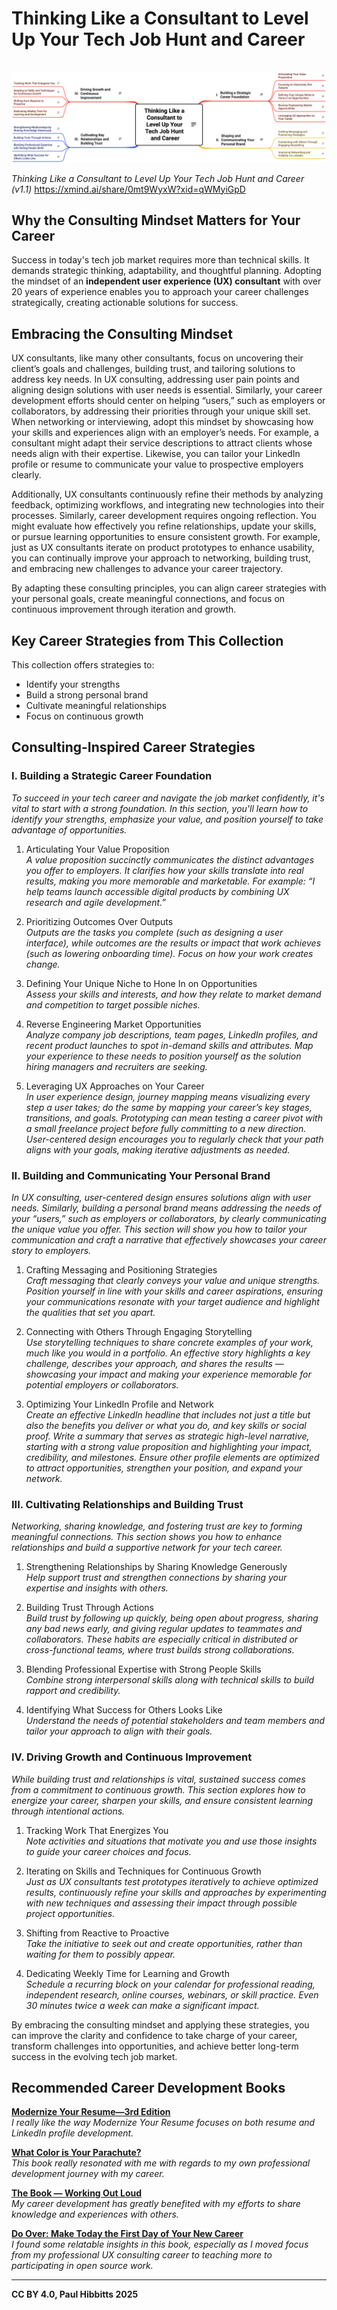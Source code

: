 # Thinking Like a Consultant to Level Up Your Tech Job Hunt and Career

<picture>
  <source srcset="https://raw.githubusercontent.com/paulhibbitts/published-markdown-files/refs/heads/main/images/thinking-like-a-consultant-dark.png" media="(prefers-color-scheme: dark)">
  <img src="https://raw.githubusercontent.com/paulhibbitts/published-markdown-files/refs/heads/main/images/thinking-like-a-consultant.png" alt="Mind map outlining consulting insights for job hunting and career development, categorized into four sections: building a strategic career foundation, crafting a compelling personal brand, cultivating key relationships and building trust, and driving growth and continuous improvement." style="margin-top: 16px;">
</picture>
<p>
  <em>Thinking Like a Consultant to Level Up Your Tech Job Hunt and Career (v1.1)</em> <a href="https://xmind.ai/0mt9WyxW?xid=qWMyiGpD">https://xmind.ai/share/0mt9WyxW?xid=qWMyiGpD</a>
</p>

## Why the Consulting Mindset Matters for Your Career

Success in today's tech job market requires more than technical skills. It demands strategic thinking, adaptability, and thoughtful planning. Adopting the mindset of an **independent user experience (UX) consultant** with over 20 years of experience enables you to approach your career challenges strategically, creating actionable solutions for success.

## Embracing the Consulting Mindset

UX consultants, like many other consultants, focus on uncovering their client’s goals and challenges, building trust, and tailoring solutions to address key needs. In UX consulting, addressing user pain points and aligning design solutions with user needs is essential. Similarly, your career development efforts should center on helping “users,” such as employers or collaborators, by addressing their priorities through your unique skill set. When networking or interviewing, adopt this mindset by showcasing how your skills and experiences align with an employer’s needs. For example, a consultant might adapt their service descriptions to attract clients whose needs align with their expertise. Likewise, you can tailor your LinkedIn profile or resume to communicate your value to prospective employers clearly.

Additionally, UX consultants continuously refine their methods by analyzing feedback, optimizing workflows, and integrating new technologies into their processes. Similarly, career development requires ongoing reflection. You might evaluate how effectively you refine relationships, update your skills, or pursue learning opportunities to ensure consistent growth. For example, just as UX consultants iterate on product prototypes to enhance usability, you can continually improve your approach to networking, building trust, and embracing new challenges to advance your career trajectory. 

By adapting these consulting principles, you can align career strategies with your personal goals, create meaningful connections, and focus on continuous improvement through iteration and growth.

## Key Career Strategies from This Collection

This collection offers strategies to:

- Identify your strengths
- Build a strong personal brand
- Cultivate meaningful relationships
- Focus on continuous growth

## Consulting-Inspired Career Strategies

### I. Building a Strategic Career Foundation

_To succeed in your tech career and navigate the job market confidently, it's vital to start with a strong foundation. In this section, you'll learn how to identify your strengths, emphasize your value, and position yourself to take advantage of opportunities._

1. Articulating Your Value Proposition  
    _A value proposition succinctly communicates the distinct advantages you offer to employers. It clarifies how your skills translate into real results, making you more memorable and marketable. For example: “I help teams launch accessible digital products by combining UX research and agile development.”_
    
2. Prioritizing Outcomes Over Outputs  
    _Outputs are the tasks you complete (such as designing a user interface), while outcomes are the results or impact that work achieves (such as lowering onboarding time). Focus on how your work creates change._
    
3. Defining Your Unique Niche to Hone In on Opportunities  
    _Assess your skills and interests, and how they relate to market demand and competition to target possible niches._
    
4. Reverse Engineering Market Opportunities  
    _Analyze company job descriptions, team pages, LinkedIn profiles, and recent product launches to spot in-demand skills and attributes. Map your experience to these needs to position yourself as the solution hiring managers and recruiters are seeking._
    
5. Leveraging UX Approaches on Your Career  
    _In user experience design, journey mapping means visualizing every step a user takes; do the same by mapping your career’s key stages, transitions, and goals. Prototyping can mean testing a career pivot with a small freelance project before fully committing to a new direction. User-centered design encourages you to regularly check that your path aligns with your goals, making iterative adjustments as needed._
    

### II. Building and Communicating Your Personal Brand

_In UX consulting, user-centered design ensures solutions align with user needs. Similarly, building a personal brand means addressing the needs of your “users,” such as employers or collaborators, by clearly communicating the unique value you offer. This section will show you how to tailor your communication and craft a narrative that effectively showcases your career story to employers._

1. Crafting Messaging and Positioning Strategies  
    _Craft messaging that clearly conveys your value and unique strengths. Position yourself in line with your skills and career aspirations, ensuring your communications resonate with your target audience and highlight the qualities that set you apart._
    
2. Connecting with Others Through Engaging Storytelling  
    _Use storytelling techniques to share concrete examples of your work, much like you would in a portfolio. An effective story highlights a key challenge, describes your approach, and shares the results — showcasing your impact and making your experience memorable for potential employers or collaborators._
    
3. Optimizing Your LinkedIn Profile and Network  
    _Create an effective LinkedIn headline that includes not just a title but also the benefits you deliver or what you do, and key skills or social proof. Write a summary that serves as strategic high-level narrative, starting with a strong value proposition and highlighting your impact, credibility, and milestones. Ensure other profile elements are optimized to attract opportunities, strengthen your position, and expand your network._
    

### III. Cultivating Relationships and Building Trust

_Networking, sharing knowledge, and fostering trust are key to forming meaningful connections. This section shows you how to enhance relationships and build a supportive network for your tech career._

1. Strengthening Relationships by Sharing Knowledge Generously  
    _Help support trust and strengthen connections by sharing your expertise and insights with others._
    
2. Building Trust Through Actions  
    _Build trust by following up quickly, being open about progress, sharing any bad news early, and giving regular updates to teammates and collaborators. These habits are especially critical in distributed or cross-functional teams, where trust builds strong collaborations._
    
3. Blending Professional Expertise with Strong People Skills  
    _Combine strong interpersonal skills along with technical skills to build rapport and credibility._
    
4. Identifying What Success for Others Looks Like  
    _Understand the needs of potential stakeholders and team members and tailor your approach to align with their goals._
    

### IV. Driving Growth and Continuous Improvement

_While building trust and relationships is vital, sustained success comes from a commitment to continuous growth. This section explores how to energize your career, sharpen your skills, and ensure consistent learning through intentional actions._

1. Tracking Work That Energizes You  
    _Note activities and situations that motivate you and use those insights to guide your career choices and focus._
    
2. Iterating on Skills and Techniques for Continuous Growth  
    _Just as UX consultants test prototypes iteratively to achieve optimized results, continuously refine your skills and approaches by experimenting with new techniques and assessing their impact through possible project opportunities._
    
3. Shifting from Reactive to Proactive  
    _Take the initiative to seek out and create opportunities, rather than waiting for them to possibly appear._
    
4. Dedicating Weekly Time for Learning and Growth  
    _Schedule a recurring block on your calendar for professional reading, independent research, online courses, webinars, or skill practice. Even 30 minutes twice a week can make a significant impact._
    

By embracing the consulting mindset and applying these strategies, you can improve the clarity and confidence to take charge of your career, transform challenges into opportunities, and achieve better long-term success in the evolving tech job market.

## Recommended Career Development Books

**[Modernize Your Resume—3rd Edition](https://emerald-career-publishing.myshopify.com/products/modernize-your-resume ':target=_blank')**  
_I really like the way Modernize Your Resume focuses on both resume and LinkedIn profile development._

**[What Color is Your Parachute?](https://parachutebook.com/ ':target=_blank')**  
_This book really resonated with me with regards to my own professional development journey with my career._

**[The Book — Working Out Loud](https://www.workingoutloud.com/book ':target=_blank')**  
_My career development has greatly benefited with my efforts to share knowledge and experiences with others._

**[Do Over: Make Today the First Day of Your New Career](https://goroundtable.com/blog/do-over-make-today-the-first-day-of-your-new-career/ ':target=_blank')**  
_I found some relatable insights in this book, especially as I moved focus from my professional UX consulting career to teaching more to participating in open source work._

---

**CC BY 4.0, Paul Hibbitts 2025**
